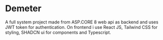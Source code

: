 # Demeter
A full system project made from ASP.CORE 8 web api as backend and uses JWT token for authentication. On frontend i use React JS, Tailwind CSS for styling, SHADCN ui for components and Typescript. 
